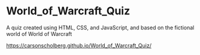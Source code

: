 # World_of_Warcraft_Quiz
A quiz created using HTML, CSS, and JavaScript, and based on the fictional world of World of Warcraft

https://carsonscholberg.github.io/World_of_Warcraft_Quiz/
